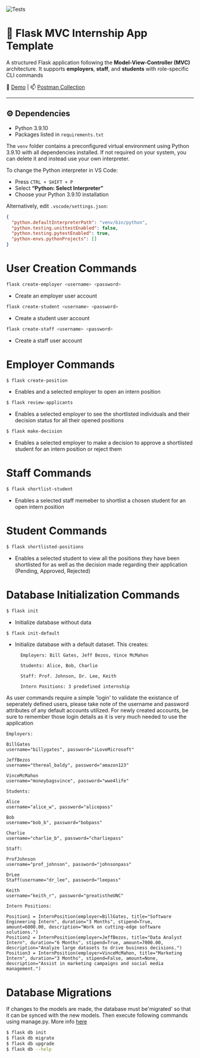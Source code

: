 ![Tests](https://github.com/uwidcit/flaskmvc/actions/workflows/dev.yml/badge.svg)

# 🧱 Flask MVC Internship App Template

A structured Flask application following the **Model-View-Controller (MVC)** architecture. It supports **employers**, **staff**, and **students** with role-specific CLI commands

🔗 [Demo](https://dcit-flaskmvc.herokuapp.com/) | 📫 [Postman Collection](https://documenter.getpostman.com/view/583570/2s83zcTnEJ)

---

## ⚙️ Dependencies

- Python 3.9.10
- Packages listed in `requirements.txt`

The `venv` folder contains a preconfigured virtual environment using Python 3.9.10 with all dependencies installed. If not required on your system, you can delete it and instead use your own interpreter.

To change the Python interpreter in VS Code:

- Press `CTRL + SHIFT + P`
- Select **“Python: Select Interpreter”**
- Choose your Python 3.9.10 installation

Alternatively, edit `.vscode/settings.json`:

```json
{
  "python.defaultInterpreterPath": "venv/bin/python",
  "python.testing.unittestEnabled": false,
  "python.testing.pytestEnabled": true,
  "python-envs.pythonProjects": []
}
```

# User Creation Commands

```bash
flask create-employer <username> <password>
```
- Create an employer user account

```bash
flask create-student <username> <password>
```
- Create a student user account

```bash
flask create-staff <username> <password>
```
- Create a staff user account

# Employer Commands

```bash
$ flask create-position
```
- Enables and a selected employer to open an intern position

```bash
$ flask review-applicants
```
- Enables a selected employer to see the shortlisted individuals and their decision status for all their opened positions

```bash
$ flask make-decision
```
- Enables a selected employer to make a decision to approve a shortlisted student for an intern position or reject them

# Staff Commands

```bash
$ flask shortlist-student
```
- Enables a selected staff memeber to shortlist a chosen student for an open intern position

# Student Commands

```bash
$ flask shortlisted-positions
```
- Enables a selected student to view all the positions they have been shortlisted for as well as the decision made regarding their application (Pending, Approved, Rejected)

# Database Initialization Commands

```bash
$ flask init
```
- Initialize database without data

```bash
$ flask init-default
```
- Initialize database with a default dataset. This creates:

        Employers: Bill Gates, Jeff Bezos, Vince McMahon

        Students: Alice, Bob, Charlie

        Staff: Prof. Johnson, Dr. Lee, Keith

        Intern Positions: 3 predefined internship

As user commands require a simple 'login' to validate the existance of seperately defined users, please take note of the username and password attributes of any default accounts utilized. For newly created accounts, be sure to remember those login details as it is very much needed to use the application

```
Employers:

BillGates
username="billygates", password="iLoveMicrosoft"

JeffBezos
username="thereal_baldy", password="amazon123"

VinceMcMahon
username="moneybagsvince", password="wwe4life"
```

```
Students:

Alice
username="alice_w", password="alicepass"

Bob
username="bob_b", password="bobpass"

Charlie
username="charlie_b", password="charliepass"
```

```
Staff:

ProfJohnson
username="prof_johnson", password="johnsonpass"

DrLee
Staff(username="dr_lee", password="leepass"

Keith
username="keith_r", password="greatistheUNC"
```

```
Intern Positions:

Position1 = InternPosition(employer=BillGates, title="Software Engineering Intern", duration="3 Months", stipend=True, amount=6000.00, description="Work on cutting-edge software solutions.")
Position2 = InternPosition(employer=JeffBezos, title="Data Analyst Intern", duration="6 Months", stipend=True, amount=7000.00, description="Analyze large datasets to drive business decisions.")
Position3 = InternPosition(employer=VinceMcMahon, title="Marketing Intern", duration="3 Months", stipend=False, amount=None, description="Assist in marketing campaigns and social media management.")
```

# Database Migrations
If changes to the models are made, the database must be'migrated' so that it can be synced with the new models.
Then execute following commands using manage.py. More info [here](https://flask-migrate.readthedocs.io/en/latest/)

```bash
$ flask db init
$ flask db migrate
$ flask db upgrade
$ flask db --help
```

